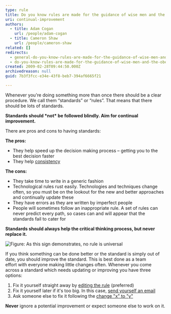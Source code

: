 ```yaml
---
type: rule
title: Do you know rules are made for the guidance of wise men and the obedience of fools?
uri: continual-improvement
authors:
  - title: Adam Cogan
    url: /people/adam-cogan
  - title: Cameron Shaw
    url: /people/cameron-shaw
related: []
redirects:
  - general-do-you-know-rules-are-made-for-the-guidance-of-wise-men-and-the-obedience-of-fools
  - do-you-know-rules-are-made-for-the-guidance-of-wise-men-and-the-obedience-of-fools
created: 2009-02-28T09:44:50.000Z
archivedreason: null
guid: 7b3f3fcc-e34e-43f8-beb7-394af6665f21

---
```


Whenever you're doing something more than once there should be a clear procedure. We call them “standards” or “rules”. That means that there should be lots of standards.

**Standards should \*not\* be followed blindly. Aim for continual improvement.**

There are pros and cons to having standards:

<!--endintro-->

**The pros:**

* They help speed up the decision making process – getting you to the best decision faster
* They help [consistency](/do-you-understand-the-value-of-consistency)

**The cons:**

* They take time to write in a generic fashion
* Technological rules rust easily. Technologies and techniques change often, so you must be on the lookout for the new and better approaches and continually update these
* They have errors as they are written by imperfect people
* People will sometimes follow an inappropriate rule. A set of rules can never predict every path, so cases can and will appear that the standards fail to cater for

**Standards should always help the critical thinking process, but never replace it.**

![Figure: As this sign demonstrates, no rule is universal](white-sign.jpg)

If you think something can be done better or the standard is simply out of date, you should improve the standard. This is best done as a team effort with everyone making little changes often. Whenever you come across a standard which needs updating or improving you have three options:

1. Fix it yourself straight away by [editing the rule](https://github.com/SSWConsulting/SSW.Rules.Content/wiki/How-to-Edit-Rules) (preferred)
2. Fix it yourself later if it's too big. In this case, [send yourself an email](/dones-do-you-send-yourself-emails)
3. Ask someone else to fix it following the [change "x" to "y"](/do-you-ask-for-content-changes-using-from-x-to-y)

**Never** ignore a potential improvement or expect someone else to work on it.
